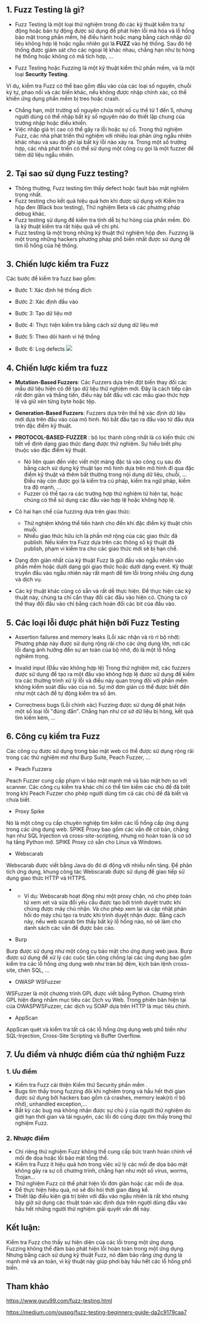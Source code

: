## 1. Fuzz Testing là gì?
- Fuzz Testing là một loại thử nghiệm trong đó các kỹ thuật kiểm tra tự động hoặc bán tự động được sử dụng để phát hiện lỗi mã hóa và lỗ hổng bảo mật trong phần mềm, hệ điều hành hoặc mạng bằng cách nhập dữ liệu không hợp lệ hoặc ngẫu nhiên gọi là **FUZZ** vào hệ thống. Sau đó hệ thống được giám sát cho các ngoại lệ khác nhau, chẳng hạn như bị hỏng hệ thống hoặc không có mã tích hợp, ...

- Fuzz Testing hoặc Fuzzing là một kỹ thuật kiểm thử phần mềm, và là một loại **Security Testing**.

Ví dụ, kiểm tra Fuzz có thể bao gồm đầu vào của các loại số nguyên, chuỗi ký tự, phao nổi và các biến khác, nếu không được nhập chính xác, có thể khiến ứng dụng phần mềm bị treo hoặc crash. 
- Chẳng hạn, một trường số nguyên chứa một số cụ thể từ 1 đến 5, nhưng người dùng có thể nhập bất kỳ số nguyên nào do thiết lập chung của trường nhập hoặc điều khiển. 
- Việc nhập giá trị cao có thể gây ra lỗi hoặc sự cố. Trong thử nghiệm Fuzz, các nhà phát triển thử nghiệm với nhiều loại phản ứng ngẫu nhiên khác nhau và sau đó ghi lại bất kỳ lỗi nào xảy ra. Trong một số trường hợp, các nhà phát triển có thể sử dụng một công cụ gọi là một fuzzer để tiêm dữ liệu ngẫu nhiên.

## 2. Tại sao sử dụng Fuzz testing?
- Thông thường, Fuzz testing tìm thấy defect hoặc fault bảo mật nghiêm trọng nhất.
- Fuzz testing cho kết quả hiệu quả hơn khi được sử dụng với Kiểm tra hộp đen (Black box testing), Thử nghiệm Beta và các phương pháp debug khác.
- Fuzz testing sử dụng để kiểm tra tính dễ bị hư hỏng của phần mềm. Đó là kỹ thuật kiểm tra rất hiệu quả về chi phí.
- Fuzz testing là một trong những kỹ thuật thử nghiệm hộp đen. Fuzzing là một trong những hackers phương pháp phổ biến nhất được sử dụng để tìm lỗ hổng của hệ thống.
## 3. Chiến lược kiểm tra Fuzz
Các bước để kiểm tra fuzz bao gồm:

- Bước 1: Xác định hệ thống đích

- Bước 2: Xác định đầu vào

- Bước 3: Tạo dữ liệu mờ

- Bước 4: Thực hiện kiểm tra bằng cách sử dụng dữ liệu mờ

- Bước 5: Theo dõi hành vi hệ thống

- Bước 6: Log defects
![](https://images.viblo.asia/2a10da19-c5f6-4874-ab52-6725b0edeb58.png)

## 4. Chiến lược kiểm tra fuzz 
* **Mutation-Based Fuzzers**: Các Fuzzers dựa trên đột biến thay đổi các mẫu dữ liệu hiện có để tạo dữ liệu thử nghiệm mới. Đây là cách tiếp cận rất đơn giản và thẳng tiến, điều này bắt đầu với các mẫu giao thức hợp lệ và giữ xén từng byte hoặc tệp.

* **Generation-Based Fuzzers**: Fuzzers dựa trên thế hệ xác định dữ liệu mới dựa trên đầu vào của mô hình. Nó bắt đầu tạo ra đầu vào từ đầu dựa trên đặc điểm kỹ thuật.

* **PROTOCOL-BASED-FUZZER** : bộ lọc thành công nhất là có kiến thức chi tiết về định dạng giao thức đang được thử nghiệm. Sự hiểu biết phụ thuộc vào đặc điểm kỹ thuật. 
    * Nó liên quan đến việc viết một mảng đặc tả vào công cụ sau đó bằng cách sử dụng kỹ thuật tạo mô hình dựa trên mô hình đi qua đặc điểm kỹ thuật và thêm bất thường trong nội dung dữ liệu, chuỗi, ... Điều này còn được gọi là kiểm tra cú pháp, kiểm tra ngữ pháp, kiểm tra độ mạnh, ...
    * Fuzzer có thể tạo ra các trường hợp thử nghiệm từ hiện tại, hoặc chúng có thể sử dụng các đầu vào hợp lệ hoặc không hợp lệ.
* Có hai hạn chế của fuzzing dựa trên giao thức:
    * Thử nghiệm không thể tiến hành cho đến khi đặc điểm kỹ thuật chín muồi.
    * Nhiều giao thức hữu ích là phần mở rộng của các giao thức đã publish. Nếu kiểm tra Fuzz dựa trên các thông số kỹ thuật đã publish, phạm vi kiểm tra cho các giao thức mới sẽ bị hạn chế.
* Dạng đơn giản nhất của kỹ thuật Fuzz là gửi đầu vào ngẫu nhiên vào phần mềm hoặc dưới dạng gói giao thức hoặc dưới dạng event. Kỹ thuật truyền đầu vào ngẫu nhiên này rất mạnh để tìm lỗi trong nhiều ứng dụng và dịch vụ.
* Các kỹ thuật khác cũng có sẵn và rất dễ thực hiện. Để thực hiện các kỹ thuật này, chúng ta chỉ cần thay đổi các đầu vào hiện có. Chúng ta có thể thay đổi đầu vào chỉ bằng cách hoán đổi các bit của đầu vào.
## 5. Các loại lỗi được phát hiện bởi Fuzz Testing
- Assertion failures and memory leaks (Lỗi xác nhận và rò rỉ bộ nhớ): Phương pháp này được sử dụng rộng rãi cho các ứng dụng lớn, nơi các lỗi đang ảnh hưởng đến sự an toàn của bộ nhớ, đó là một lỗ hổng nghiêm trọng.

- Invalid input (Đầu vào không hợp lệ)
Trong thử nghiệm mờ, các fuzzers được sử dụng để tạo ra một đầu vào không hợp lệ được sử dụng để kiểm tra các thường trình xử lý lỗi và điều này quan trọng đối với phần mềm không kiểm soát đầu vào của nó. Sự mờ đơn giản có thể được biết đến như một cách để tự động kiểm tra số âm.

- Correctness bugs (Lỗi chính xác)
Fuzzing được sử dụng để phát hiện một số loại lỗi "đúng đắn". Chẳng hạn như cơ sở dữ liệu bị hỏng, kết quả tìm kiếm kém, ...

## 6. Công cụ kiểm tra Fuzz
Các công cụ được sử dụng trong bảo mật web có thể được sử dụng rộng rãi trong các thử nghiệm mờ như Burp Suite, Peach Fuzzer, ...

* Peach Fuzzera

Peach Fuzzer cung cấp phạm vi bảo mật mạnh mẽ và bảo mật hơn so với scanner. Các công cụ kiểm tra khác chỉ có thể tìm kiếm các chủ đề đã biết trong khi Peach Fuzzer cho phép người dùng tìm cả các chủ đề đã biết và chưa biết.

* Proxy Spike

Nó là một công cụ cấp chuyên nghiệp tìm kiếm các lỗ hổng cấp ứng dụng trong các ứng dụng web. SPIKE Proxy bao gồm các vấn đề cơ bản, chẳng hạn như SQL Injection và cross-site-scripting, nhưng nó hoàn toàn là cơ sở hạ tầng Python mở. SPIKE Proxy có sẵn cho Linux và Windows.

* Webscarab

Webscarab được viết bằng Java do đó di động với nhiều nền tảng. Để phân tích ứng dụng, khung công tác Webscarab được sử dụng để giao tiếp sử dụng giao thức HTTP và HTTPS.
+ +  Ví dụ: Webscarab hoạt động như một proxy chặn, nó cho phép toán tử xem xét và sửa đổi yêu cầu được tạo bởi trình duyệt trước khi chúng được máy chủ nhận. Và cho phép xem lại và cập nhật phản hồi do máy chủ tạo ra trước khi trình duyệt nhận được. Bằng cách này, nếu web scarab tìm thấy bất kỳ lỗ hổng nào, nó sẽ làm cho danh sách các vấn đề được báo cáo.

* Burp

Burp được sử dụng như một công cụ bảo mật cho ứng dụng web java. Burp được sử dụng để xử lý các cuộc tấn công chống lại các ứng dụng bao gồm kiểm tra các lỗ hổng ứng dụng web như tràn bộ đệm, kịch bản lệnh cross-site, chèn SQL, ...

* OWASP WSFuzzer

WSFuzzer là một chương trình GPL được viết bằng Python. Chương trình GPL hiện đang nhắm mục tiêu các Dịch vụ Web. Trong phiên bản hiện tại của OWASPWSFuzzer, các dịch vụ SOAP dựa trên HTTP là mục tiêu chính.

* AppScan

AppScan quét và kiểm tra tất cả các lỗ hổng ứng dụng web phổ biến như SQL-Injection, Cross-Site Scripting và Buffer Overflow.

## 7. Ưu điểm và nhược điểm của thử nghiệm Fuzz
### 1. Ưu điểm

- Kiểm tra Fuzz cải thiện Kiểm thử Security phần mềm .
- Bugs tìm thấy trong fuzzing đôi khi nghiêm trọng và hầu hết thời gian được sử dụng bởi hackers bao gồm cả crashes, memory leak(rò rỉ bộ nhớ), unhandled exception,...
- Bất kỳ các bug mà không nhận được sự chú ý của người thử nghiệm do giới hạn thời gian và tài nguyên, các lỗi đó cũng được tìm thấy trong thử nghiệm Fuzz.

### 2. Nhược điểm

- Chỉ riêng thử nghiệm Fuzz không thể cung cấp bức tranh hoàn chỉnh về mối đe dọa hoặc lỗi bảo mật tổng thể.
- Kiểm tra Fuzz ít hiệu quả hơn trong việc xử lý các mối đe dọa bảo mật không gây ra sự cố chương trình, chẳng hạn như một số virus, worms, Trojan...
- Thử nghiệm Fuzz có thể phát hiện lỗi đơn giản hoặc các mối đe dọa.
- Để thực hiện hiệu quả, nó sẽ đòi hỏi thời gian đáng kể.
- Thiết lập điều kiện giá trị biên với đầu vào ngẫu nhiên là rất khó nhưng bây giờ sử dụng các thuật toán xác định dựa trên người dùng đầu vào hầu hết những người thử nghiệm giải quyết vấn đề này.

## Kết luận:

Kiểm tra Fuzz cho thấy sự hiện diện của các lỗi trong một ứng dụng. 
Fuzzing không thể đảm bảo phát hiện lỗi hoàn toàn trong một ứng dụng. Nhưng bằng cách sử dụng kỹ thuật Fuzz, nó đảm bảo rằng ứng dụng là mạnh mẽ và an toàn, vì kỹ thuật này giúp phơi bày hầu hết các lỗ hổng phổ biến.



## Tham khảo
https://www.guru99.com/fuzz-testing.html

https://medium.com/ouspg/fuzz-testing-beginners-guide-da2c9179caa7